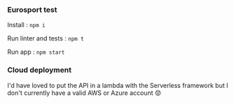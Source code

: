 ### Eurosport test

Install : `npm i`

Run linter and tests : `npm t`

Run app : `npm start`

### Cloud deployment

I'd have loved to put the API in a lambda with the Serverless framework but I don't currently have a valid AWS or Azure account :worried:

